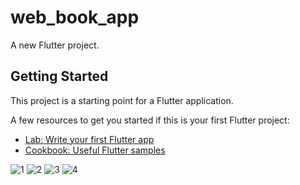 # web_book_app

A new Flutter project.

## Getting Started

This project is a starting point for a Flutter application.

A few resources to get you started if this is your first Flutter project:

- [Lab: Write your first Flutter app](https://docs.flutter.dev/get-started/codelab)
- [Cookbook: Useful Flutter samples](https://docs.flutter.dev/cookbook)

![1](https://github.com/Thingkinging/WebBookApp/assets/103626928/642a22c6-6429-4d98-b5cf-ba1806c1f49e)
![2](https://github.com/Thingkinging/WebBookApp/assets/103626928/70d10fb7-a093-438f-8b3f-1977059e4e7e)
![3](https://github.com/Thingkinging/WebBookApp/assets/103626928/1798fef1-fe03-40f0-8c9a-f2cd7b648a78)
![4](https://github.com/Thingkinging/WebBookApp/assets/103626928/7f87bd9b-1234-4251-856f-8e5cb8ab1890)


